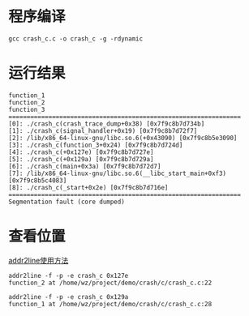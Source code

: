# 程序编译

`gcc crash_c.c -o crash_c -g -rdynamic`

# 运行结果

```
function_1
function_2
function_3
================================================================
[0]: ./crash_c(crash_trace_dump+0x38) [0x7f9c8b7d734b]
[1]: ./crash_c(signal_handler+0x19) [0x7f9c8b7d72f7]
[2]: /lib/x86_64-linux-gnu/libc.so.6(+0x43090) [0x7f9c8b5e3090]
[3]: ./crash_c(function_3+0x24) [0x7f9c8b7d724d]
[4]: ./crash_c(+0x127e) [0x7f9c8b7d727e]
[5]: ./crash_c(+0x129a) [0x7f9c8b7d729a]
[6]: ./crash_c(main+0x3a) [0x7f9c8b7d72d7]
[7]: /lib/x86_64-linux-gnu/libc.so.6(__libc_start_main+0xf3) [0x7f9c8b5c4083]
[8]: ./crash_c(_start+0x2e) [0x7f9c8b7d716e]
================================================================
Segmentation fault (core dumped)
```


# 查看位置

[addr2line使用方法](https://blog.csdn.net/mingtiannihaoabc/article/details/131263823)

```
addr2line -f -p -e crash_c 0x127e
function_2 at /home/wz/project/demo/crash/c/crash_c.c:22

addr2line -f -p -e crash_c 0x129a
function_1 at /home/wz/project/demo/crash/c/crash_c.c:28
```


